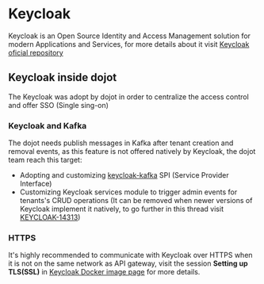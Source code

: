 # Keycloak

Keycloak is an Open Source Identity and Access Management solution for modern Applications and Services, for more details about it visit [Keycloak oficial repository](https://github.com/keycloak/keycloak)

## Keycloak inside dojot
The Keycloak was adopt by dojot in order to centralize the access control and offer SSO (Single sing-on)

### Keycloak and Kafka
The dojot needs publish messages in Kafka after tenant creation and removal events, as this feature is not offered natively by Keycloak, the dojot team reach this target:

- Adopting and customizing [keycloak-kafka](https://github.com/SnuK87/keycloak-kafka) SPI (Service Provider Interface)
- Customizing Keycloak services module to trigger admin events for tenants's CRUD operations (It can be removed when newer versions of Keycloak implement it natively, to go further in this thread visit [KEYCLOAK-14313](https://issues.redhat.com/browse/KEYCLOAK-14313)) 

### HTTPS
It's highly recommended to communicate with Keycloak over HTTPS when it is not on the same network as API gateway, visit the session **Setting up TLS(SSL)** in [Keycloak Docker image page](https://hub.docker.com/r/jboss/keycloak/) for more details.
